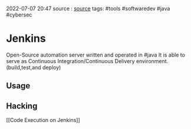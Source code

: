 2022-07-07 20:47
source : [source]()
tags: #tools #softwaredev #java #cybersec 

# Jenkins
Open-Source automation server written and operated in #java It is able to serve as Continuous Integration/Continuous Delivery environment. (build,test,and deploy)

## Usage

## Hacking
[[Code Execution on Jenkins]]